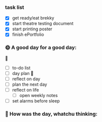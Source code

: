### task list
- [x] get ready/eat brekky
- [x] start theatre testing document
- [x] start printing poster
- [x] finish ePortfolio
### 🌞 A good day for a good day:
🌻
- [ ] to-do list
- [ ] day plan
🌼
- [ ] reflect on day
- [ ] plan the next day
- [ ] reflect on life
	- [ ] open weekly notes
- [ ] set alarms before sleep
### 📝 How was the day, whatchu thinking:
